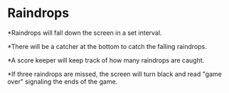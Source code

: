 Raindrops
=========

*Raindrops will fall down the screen in a set interval.

*There will be a catcher at the bottom to catch the falling raindrops.

*A score keeper will keep track of how many raindrops are caught.

*If three raindrops are missed, the screen will turn black and read "game over" signaling the ends of the game.
